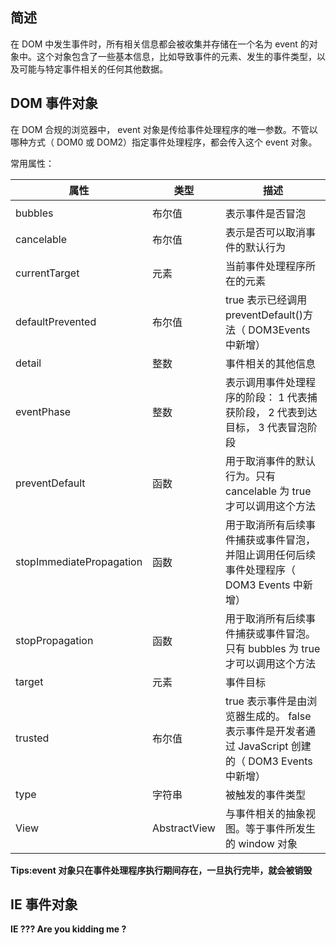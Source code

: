 ## 简述

在 DOM 中发生事件时，所有相关信息都会被收集并存储在一个名为 event 的对象中。这个对象包含了一些基本信息，比如导致事件的元素、发生的事件类型，以及可能与特定事件相关的任何其他数据。

## DOM 事件对象

在 DOM 合规的浏览器中， event 对象是传给事件处理程序的唯一参数。不管以哪种方式（ DOM0 或 DOM2）指定事件处理程序，都会传入这个 event 对象。

常用属性：

| 属性                     | 类型         | 描述                                                                                                |
| ------------------------ | ------------ | --------------------------------------------------------------------------------------------------- |
|                          |              |                                                                                                     |
| bubbles                  | 布尔值       | 表示事件是否冒泡                                                                                    |
| cancelable               | 布尔值       | 表示是否可以取消事件的默认行为                                                                      |
| currentTarget            | 元素         | 当前事件处理程序所在的元素                                                                          |
| defaultPrevented         | 布尔值       | true 表示已经调用 preventDefault()方法（ DOM3Events 中新增）                                        |
| detail                   | 整数         | 事件相关的其他信息                                                                                  |
| eventPhase               | 整数         | 表示调用事件处理程序的阶段： 1 代表捕获阶段， 2 代表到达目标， 3 代表冒泡阶段                       |
| preventDefault           | 函数         | 用于取消事件的默认行为。只有 cancelable 为 true 才可以调用这个方法                                  |
| stopImmediatePropagation | 函数         | 用于取消所有后续事件捕获或事件冒泡，并阻止调用任何后续事件处理程序（ DOM3 Events 中新增）           |
| stopPropagation          | 函数         | 用于取消所有后续事件捕获或事件冒泡。只有 bubbles 为 true 才可以调用这个方法                         |
| target                   | 元素         | 事件目标                                                                                            |
| trusted                  | 布尔值       | true 表示事件是由浏览器生成的。 false 表示事件是开发者通过 JavaScript 创建的（ DOM3 Events 中新增） |
| type                     | 字符串       | 被触发的事件类型                                                                                    |
| View                     | AbstractView | 与事件相关的抽象视图。等于事件所发生的 window 对象                                                  |

**Tips:event 对象只在事件处理程序执行期间存在，一旦执行完毕，就会被销毁**

## IE 事件对象

**IE ??? Are you kidding me ?**
